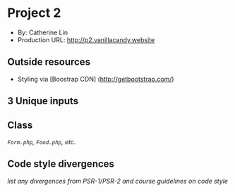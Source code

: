 # Project 2
+ By: Catherine Lin
+ Production URL: <http://p2.vanillacandy.website>

## Outside resources
+ Styling via [Boostrap CDN] (http://getbootstrap.com/)


## 3 Unique inputs
 
## Class
*`Form.php`, `Food.php`, etc.*

## Code style divergences
*list any divergences from PSR-1/PSR-2 and course guidelines on code style*


